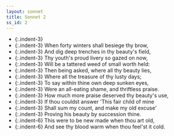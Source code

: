 ```yaml
---
layout: sonnet
title: Sonnet 2
ss_id: 2 
---
```


- {:.indent-3} 
- {:.indent-3} When forty winters shall besiege thy brow,
- {:.indent-3} And dig deep trenches in thy beauty's field,
- {:.indent-3} Thy youth's proud livery so gazed on now,
- {:.indent-3} Will be a tattered weed of small worth held:
- {:.indent-3} Then being asked, where all thy beauty lies,
- {:.indent-3} Where all the treasure of thy lusty days;
- {:.indent-3} To say within thine own deep sunken eyes,
- {:.indent-3} Were an all-eating shame, and thriftless praise.
- {:.indent-3} How much more praise deserved thy beauty's use,
- {:.indent-3} If thou couldst answer 'This fair child of mine
- {:.indent-3} Shall sum my count, and make my old excuse'
- {:.indent-3} Proving his beauty by succession thine.
- {:.indent-6} This were to be new made when thou art old,
- {:.indent-6} And see thy blood warm when thou feel'st it cold.